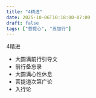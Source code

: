 ```yaml
---
title: "4精进"
date: 2025-10-06T10:18:00-07:00
draft: false
tags: ["菩提心", "五加行"]
---
```


4精进

- 大圆满前行引导文
- 前行备忘录
- 大圆满心性休息
- 菩提道次第广论
- 入行论